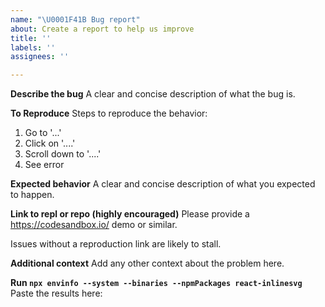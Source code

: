 ```yaml
---
name: "\U0001F41B Bug report"
about: Create a report to help us improve
title: ''
labels: ''
assignees: ''

---
```


**Describe the bug**
A clear and concise description of what the bug is.

**To Reproduce**
Steps to reproduce the behavior:
1. Go to '...'
2. Click on '....'
3. Scroll down to '....'
4. See error

**Expected behavior**
A clear and concise description of what you expected to happen.

**Link to repl or repo (highly encouraged)**
Please provide a https://codesandbox.io/ demo or similar.

Issues without a reproduction link are likely to stall.

**Additional context**
Add any other context about the problem here.

**Run `npx envinfo --system --binaries --npmPackages react-inlinesvg`**
Paste the results here:

```bash

```
